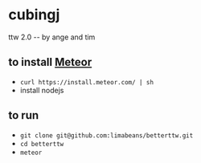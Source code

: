 # cubingj
ttw 2.0 -- by ange and tim

## to install [Meteor](https://www.meteor.com)
- `curl https://install.meteor.com/ | sh`
- install nodejs

## to run
- `git clone git@github.com:limabeans/betterttw.git`
- `cd betterttw`
- `meteor`


